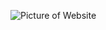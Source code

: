 <img src="https://personal-site-imgs.s3.amazonaws.com/imgs/screencapture-tuckerbarton-dev.png"
     alt="Picture of Website" />